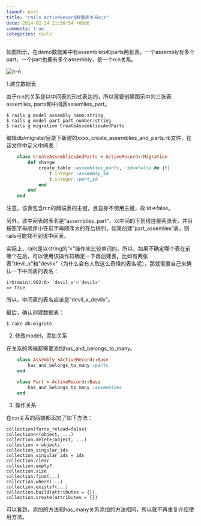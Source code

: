 ```yaml
---
layout: post
title: "rails ActiveRecord数据库关系n:n"
date: 2014-02-14 21:50:54 +0800
comments: true
categories: rails
---
```


如图所示，在demo数据库中有assemblies和parts两张表。一个assembly有多个part，一个part也拥有多个assembly，是一个n:n关系。

![n-n](http://c.hiphotos.bdimg.com/album/s%3D550%3Bq%3D90%3Bc%3Dxiangce%2C100%2C100/sign=85dca9420855b31998f982707392f31b/78310a55b319ebc49d5a93da8026cffc1e171656.jpg?referer=378ada0800087bf424fb62d9524d&x=.jpg)

<!-- more -->

1.建立数据表

由于n:n的关系是以中间表的形式表达的，所以需要创建图示中的三张表assemlies, parts和中间表assemlies_part。

	$ rails g model assembly name:string
	$ rails g model part part_number:string
	$ rails g migration CreateAssembliesAndParts 

编辑db/migrate/目录下新建的xxxx_create_assemblies_and_parts.rb文件，在该文件中定义中间表：

```ruby 20130609063804_create_assemblies_and_parts.rb
	class CreateAssembliesAndParts < ActiveRecord::Migration
		def change
			create_table :assemblies_parts, :id=>false do |t|
				t.integer :assembly_id
				t.integer :part_id
			end
		end
	end
```

 注意，该表包含n:n的两端表的主键，且自身不使用主键，故:id=>false。

另外，该中间表的表名是“assemblies_part“，以中间的下划线连接两张表，并且按照字母顺序小在前字母顺序大的在后排列，如果创建”part_assemlies“表，则rails可能找不到该中间表。

实际上，rails是以string的”<“操作来比较单词的，所以，如果不确定哪个表在前哪个在后，可以使用该操作符确定一下再创建表。比如有两张表”devil_x“和"devilx"（为什么会有人取这么奇怪的表名呢），那就需要自己来确认一下中间表的表名：

	irb(main):002:0> 'devil_x'<'devilx'
	=> true

所以，中间表的表名应该是“devil_x_devilx”。

最后，确认创建数据表：

	$ rake db:migrate

2. 修改model，添加关系

在关系的两端都需要添加has_and_belongs_to_many。

```ruby assembly.rb
	class Assembly <ActiveRecord::Base
		has_and_belongs_to_many :parts
	end
```

```ruby part.rb
	class Part < ActiveRecord::Base
		has_and_belongs_to_many :assemblies
	end
```

3. 操作关系

在n:n关系的两端都添加了如下方法：

	collection(force_reload=false)
	collection<<(object, ...)
	collection.delete(object, ...)
	collection = objects
	collection_singular_ids
	collection_singular_ids = ids
	collection.clear
	collection.empty?
	collection.size
	collection.find(...)
	collection.where(...)
	collection.exists?(...)
	collection.build(attributes = {})
	collection.create(attributes = {})

可以看到，添加的方法和has_many关系添加的方法相同，所以就不再重复介绍使用方法。